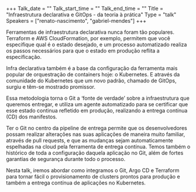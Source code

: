 +++
Talk_date = ""
Talk_start_time = ""
Talk_end_time = ""
Title = "Infraestrutura declarativa e GitOps - da teoria à prática"
Type = "talk"
Speakers = ["renato-nascimento", "gabriel-mendes"]
+++

Ferramentas de infraestrutura declarativa nunca foram tão populares. Terraform e AWS CloudFormation, por exemplo, permitem que você especifique qual é o estado desejado, e um processo automatizado realiza os passos necessários para que o estado em produção reflita a especificação.

Infra declarativa também é a base da configuração da ferramenta mais popular de orquestração de containers hoje: o Kubernetes. E através da comunidade do Kubernetes que um novo padrão, chamado de GitOps, surgiu e têm-se mostrado promissor.

Essa metodologia torna o Git a ‘fonte de verdade’ sobre a infraestrutura que queremos entregar, e utiliza um agente automatizado para se certificar que esse estado continua refletido em produção, realizando a entrega contínua (CD) dos manifestos.

Ter o Git no centro da pipeline de entrega permite que os desenvolvedores possam realizar alterações nas suas aplicações de maneira muito familiar, através de pull requests, e que as mudanças sejam automaticamente espelhadas na cloud pela ferramenta de entrega contínua. Temos também o histórico de toda a configuração daquela aplicação no Git, além de fortes garantias de segurança durante todo o processo.

Nesta talk, iremos abordar como integramos o Git, Argo CD e Terraform para tornar fácil o provisionamento de clusters prontos para produção e também a entrega contínua de aplicações no Kubernetes.
